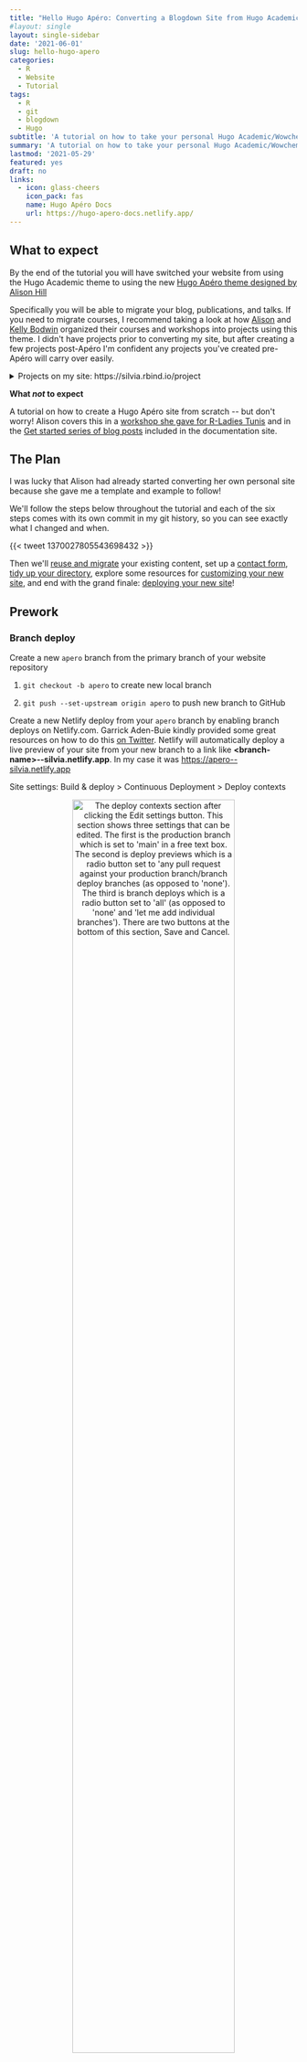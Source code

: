 ```yaml
---
title: "Hello Hugo Apéro: Converting a Blogdown Site from Hugo Academic"
#layout: single
layout: single-sidebar
date: '2021-06-01'
slug: hello-hugo-apero
categories:
  - R
  - Website
  - Tutorial
tags:
  - R
  - git
  - blogdown
  - Hugo
subtitle: 'A tutorial on how to take your personal Hugo Academic/Wowchemy website and convert it to the Hugo Apéro theme'
summary: 'A tutorial on how to take your personal Hugo Academic/Wowchemy website and convert it to the Hugo Apéro theme'
lastmod: '2021-05-29'
featured: yes
draft: no
links:
  - icon: glass-cheers
    icon_pack: fas
    name: Hugo Apéro Docs
    url: https://hugo-apero-docs.netlify.app/
---
```

<script src="{{< blogdown/postref >}}index_files/clipboard/clipboard.min.js"></script>
<link href="{{< blogdown/postref >}}index_files/xaringanExtra-clipboard/xaringanExtra-clipboard.css" rel="stylesheet" />
<script src="{{< blogdown/postref >}}index_files/xaringanExtra-clipboard/xaringanExtra-clipboard.js"></script>
<script>window.xaringanExtraClipboard(null, {"button":"<i class=\"fa fa-clipboard\"><\/i> Copy Code","success":"<i class=\"fa fa-check\" style=\"color: #90BE6D\"><\/i> Copied!","error":"Press Ctrl+C to Copy"})</script>
<link href="{{< blogdown/postref >}}index_files/font-awesome/css/all.css" rel="stylesheet" />
<link href="{{< blogdown/postref >}}index_files/font-awesome/css/v4-shims.css" rel="stylesheet" />



<style type="text/css">
.page-main img {
  box-shadow: 0px 0px 2px 2px rgba( 0, 0, 0, 0.2 );
}
</style>


## What to expect

By the end of the tutorial you will have switched your website from using the Hugo Academic theme to using the new [Hugo Apéro theme designed by Alison Hill](https://alison.rbind.io/project/hugo-apero/) <i class="fas fa-glass-cheers pr2"></i> 

Specifically you will be able to migrate your blog, publications, and talks. If you need to migrate courses, I recommend taking a look at how [Alison](https://alison.rbind.io/project/) and [Kelly Bodwin](https://www.kelly-bodwin.com/courses/) organized their courses and workshops into projects using this theme. I didn't have projects prior to converting my site, but after creating a few projects post-Apéro I'm confident any projects you've created pre-Apéro will carry over easily.

<details><summary>Projects on my site: https://silvia.rbind.io/project</summary>
<div class="figure" style="text-align: center">
<img src="img/silvia-project-list.png" alt="The Project listing page for my site with a grid layout featuring thumbnail images. The top of the page says 'Projects' and below is a short description of what can be found on the page. It also includes a by-line that reads 'Written by Silvia Canelón.' There are three projects featured with a decorative thumbnail image, a title, and a summary. Items also include an author and category links but they are cut off in this screenshot." width="1265" />
<p class="caption">Figure 1: My Project listing: https://silvia.rbind.io/project</p>
</div>
</details>

**What _not_ to expect**

A tutorial on how to create a Hugo Apéro site from scratch -- but don't worry! Alison covers this in a [workshop she gave for R-Ladies Tunis](https://alison.rbind.io/talk/2021-iyo-tunis/) and in the [Get started series of blog posts](https://hugo-apero-docs.netlify.app/start/) included in the documentation site.

## The Plan

I was lucky that Alison had already started converting her own personal site because she gave me a template and example to follow! <i class="fas fa-hands-helping"></i>

We'll follow the steps below throughout the tutorial and each of the six steps comes with its own commit in my git history, so you can see exactly what I changed and when. <i class="fas fa-code-branch"></i>

{{< tweet 1370027805543698432 >}}

Then we'll [reuse and migrate](#migrating-the-content) your existing content, set up a [contact form](#contact-form), [tidy up your directory](#tidying-up-your-directory), explore some resources for [customizing your new site](#customizing-your-site), and end with the grand finale: [deploying your new site](#deploying-your-new-site)!

## Prework

### Branch deploy

Create a new `apero` branch from the primary branch of your website repository

1. `git checkout -b apero` to create new local branch

1. `git push --set-upstream origin apero` to push new branch to GitHub

Create a new Netlify deploy from your `apero` branch by enabling branch deploys on Netlify.com. Garrick Aden-Buie kindly provided some great resources on how to do this [on Twitter](https://twitter.com/grrrck/status/1384960915276275715). Netlify will automatically deploy a live preview of your site from your new branch to a link like **\<branch-name>\--silvia.netlify.app**. In my case it was https://apero--silvia.netlify.app

<i class="fas fa-route pr2"></i>Site settings: Build & deploy > Continuous Deployment > Deploy contexts

<div class="figure" style="text-align: center">
<img src="img/netlify-branch-deploy.png" alt="The deploy contexts section after clicking the Edit settings button. This section shows three settings that can be edited. The first is the production branch which is set to 'main' in a free text box. The second is deploy previews which is a radio button set to 'any pull request against your production branch/branch deploy branches (as opposed to 'none'). The third is branch deploys which is a radio button set to 'all' (as opposed to 'none' and 'let me add individual branches'). There are two buttons at the bottom of this section, Save and Cancel." width="75%" />
<p class="caption">Figure 2: Netlify site settings for deploy contexts</p>
</div>


Your new apero branch deploy at this point is an independent copy of your current website so from here on out you can make changes freely without affecting anything in your main branch :tada:

### Hugo version

The last piece of prework before we dive in is to update your local version of Hugo and update the Hugo version accordingly in a few different places.
  
1. Update Hugo locally using `blogdown::install_hugo()` (for me the latest version was v0.82.1)
  
    ```r
    blogdown::install_hugo()
    ```

2. Update **.Rprofile** and then restart R per the instructions that appear in the console.
    
    ```r
    # fix Hugo version
    options(blogdown.hugo.version = "0.82.1")
    ```

3. Update **netlify.toml**
    
    ```r
    [context.production.environment]
      HUGO_VERSION = "0.82.1"
      HUGO_ENV = "production"
      HUGO_ENABLEGITINFO = "true"
    
    [context.branch-deploy.environment]
      HUGO_VERSION = "0.82.1"
    
    [context.deploy-preview.environment]
      HUGO_VERSION = "0.82.1"
    ```

4. Update Hugo version on Netlify.com

    <i class="fas fa-route pr2"></i>Site settings: Build & deploy > Environment > Environment variables > Edit variables
    
    <img src="img/netlify-hugo-version.png" title="The environment variables section after clicking the Edit settings button. This section shows the key HUGO_VERSION has a value of 0.82.1 corresponding to the version of Hugo being used by blogdown. Both the key and the value fields are free text boxes. There are two buttons at the bottom of this section, Save and Cancel." alt="The environment variables section after clicking the Edit settings button. This section shows the key HUGO_VERSION has a value of 0.82.1 corresponding to the version of Hugo being used by blogdown. Both the key and the value fields are free text boxes. There are two buttons at the bottom of this section, Save and Cancel." width="641" style="display: block; margin: auto;" />

5. Run `blogdown::check_site()` to find any issues. In my case these checking functions found a Hugo version mismatch and I ended up having to specifically run `blogdown::install_hugo("0.82.1")` to resolve it.

    <details><summary>Console output</summary>
    
    ```r
    ― Checking netlify.toml...
    ○ Found HUGO_VERSION = 0.82.1 in [build] context of netlify.toml.
    | Checking that Netlify & local Hugo versions match...
    | Mismatch found:  blogdown is using Hugo version (0.69.2) to build site locally.  Netlify is using Hugo version (0.82.1) to build site.
    ● [TODO] Option 1: Change HUGO_VERSION = "0.69.2" in netlify.toml to match local version.
    ● [TODO] Option 2: Use blogdown::install_hugo("0.82.1") to match Netlify version, and set options(blogdown.hugo.version = "0.82.1") in .Rprofile to pin this Hugo version (also remember to restart R).
    | Checking that Netlify & local Hugo publish directories match...
    ○ Good to go - blogdown and Netlify are using the same publish directory: public
    ― Check complete: netlify.toml
    ```
    
    </details>
    
If you end up needing to make your own changes, I recommend running `blogdown::check_site()` again when you're done to make sure you've resolved all of the issues. 

And then run `blogdown::serve_site()` to render a live preview of your site :rocket:

---

## 1. Install theme alongside Academic, change in **config.toml**

> <i class='fas fa-code-branch pr2'></i> Follow along with me at [commit cc5d24](https://github.com/spcanelon/silvia/commit/cc5d24d93676990675abc52145fd7a369c7bffa6)

The first step is to install all of the Hugo Apéro theme files to the `theme/` folder in your site directory:


```r
blogdown::install_theme(theme = "hugo-apero/hugo-apero",
                        update_config = FALSE, 
                        force = TRUE)
```

<details><summary>Console output</summary>


```r
trying URL 'https://github.com/hugo-apero/hugo-apero/archive/main.tar.gz'
downloaded 21.4 MB

Do not forget to change the 'theme' option in 'config.toml' to "hugo-apero"
Warning message:
The theme has provided an example site. You should read the theme's documentation and at least take a look at the config file config.toml (or .yaml) of the example site, because not all Hugo themes work with any config files. 
```

</details>

As indicated in console output, modify the **config.toml** file so it points to your new theme folder instead of `hugo-academic`:

```toml
#theme = "hugo-academic"
theme = "hugo-apero"
```

<i class="fas fa-exclamation-circle pr2"></i> At this point you will probably start to get some error messages like the one below. Don't panic! Let's get through the rest of the steps first. I'm including my errors in this post in case they are helpful/validating for you!

```r
Could not build site because certain shortcodes weren't found

Error: Error building site: "/Users/silvia/Documents/Website/silvia/content/home/demo.md:58:1": failed to extract shortcode: template for shortcode "alert" not found
```

## 2. Copy all Academic shortcodes to **layouts/** root (remove later)

> <i class='fas fa-code-branch pr2'></i> Follow along with me at [commit f3c7d53](https://github.com/spcanelon/silvia/commit/f3c7d5334b4effbd850b204eb267425f6740b4af)

Copy the shortcodes

- From `themes/hugo-academic/layouts/shotcodes/` 

- To `layouts/shortcodes/`

<i class="fas fa-exclamation-circle pr2"></i> My error message:

```r
Error: Error building site: TOCSS: failed to transform "style.main.scss" (text/x-scss): SCSS processing failed: file "stdin", line 7, col 24: Invalid CSS after "...textFontFamily:": expected expression (e.g. 1px, bold), was "<no value>;"
```

## 3. Remove all assets

> <i class='fas fa-code-branch pr2'></i> Follow along with me at [commit 3843c76](https://github.com/spcanelon/silvia/commit/3843c76a5da6184b2d9b547b18f96ec6810a695a)

Before deleting anything, I recommend making a backup of your entire website folder, just in case.

In the `assets/` root folder, delete:

- the `images/` folder which might contain your site icon

- the `scss/` folder which might contain your `custom.scss` file

<i class="fas fa-exclamation-circle pr2"></i> My error message:

```r
Error: Error building site: TOCSS: failed to transform "style.main.scss" (text/x-scss): SCSS processing failed: file "stdin", line 7, col 24: Invalid CSS after "...textFontFamily:": expected expression (e.g. 1px, bold), was "<no value>;"
```

## 4. Remove all custom layouts

> <i class='fas fa-code-branch pr2'></i> Follow along with me at [commit 1ad7e3d](https://github.com/spcanelon/silvia/commit/1ad7e3d491d309e71e1b4fa0bbad1e3af6b9d322)

I had a couple of partials that I deleted from the `layouts/` folder:

- **partials/site_footer.html** which provided a custom footer for my website
- **partials/widgets/about.html** which included the custom formatting for certificates in the Education section of the About page of my Academic site

<i class="fas fa-exclamation-circle pr2"></i> My error message:

```r
Error: Error building site: TOCSS: failed to transform "style.main.scss" (text/x-scss): SCSS processing failed: file "stdin", line 7, col 24: Invalid CSS after "...textFontFamily:": expected expression (e.g. 1px, bold), was "<no value>;"
```

## 5. Copy over Apéro example site **config.toml** file

> <i class='fas fa-code-branch pr2'></i> Follow along with me at [commit db37289](https://github.com/spcanelon/silvia/commit/db37289e768640522130f98353996de4a6e0abfc)

Rename **config.toml** in the root folder to **config_old.toml**

Copy **config.toml** 

- From `themes/hugo-apero/exampleSite/`

- To your root directory (in my case it was `silvia/`)

<i class="fas fa-exclamation-circle pr2"></i> My error message:

```r
Error: Error building site: failed to render pages: render of "page" failed: execute of template failed: template: _default/single.html:3:8: executing "_default/single.html" at <partial "head.html" .>: error calling partial: "/Users/silvia/Documents/Website/silvia/themes/hugo-apero/layouts/partials/head.html:14:53": execute of template failed: template: partials/head.html:14:53: executing "partials/head.html" at <js>: can't evaluate field Build in type string
```

## 6. Remove Academic **config/** directory

> <i class='fas fa-code-branch pr2'></i> Follow along with me at [commit 5541f38](https://github.com/spcanelon/silvia/commit/5541f38871911d5067c6c8856936d54d183b3ec9)

Delete the `config/` folder from your root directory (in my case `silvia/`)

I learned [the hard way](https://github.com/hugo-apero/hugo-apero-docs/issues/78) that the error below was due to not using an updated version of Hugo, which is why I included that step in the [Prework](#hugo-version). All this to say, I'm hoping you don't see the error below!

<i class="fas fa-exclamation-circle pr2"></i> My error message:

```r
Error: Error building site: failed to render pages: render of "page" failed: execute of template failed: template: _default/single.html:3:8: executing "_default/single.html" at <partial "head.html" .>: error calling partial: "/Users/silvia/Documents/Website/silvia/themes/hugo-apero/layouts/partials/head.html:14:53": execute of template failed: template: partials/head.html:14:53: executing "partials/head.html" at <js>: can't evaluate field Build in type string
```

---

## Migrating the content

Assuming you have made it this far and are able to at least serve a live site that uses the new Hugo Apéro theme, you are ready to start migrating your content! :tada:

File are organized differently in Hugo Apéro and the next steps detail the high-level changes I made to get my content to fit the new structure. The goal was to have my site parallel the [Hugo Apéro example site](https://hugo-apero.netlify.app/) and [Alison's personal site](https://alison.rbind.io).

### File organization

To get an overview of how the file structure is different between the Academic and Apéro themes we'll look at the  `content/` folder of the Apéro example site, my old Academic site, and my current Apéro site. These are organized into the panelsets below.

{{< panelset class="content directory" >}}
{{< panel name="Example Site" >}}
  
<i class="fas fa-route pr2"></i>Location: `silvia/themes/hugo-apero/exampleSite`

```bash
├── config.toml
├── content
    ├── _index.md
    ├── about
    ├── blog
    ├── collection
    ├── contributors.md
    ├── elements
    ├── form
    ├── license.md
    ├── project
    └── talk
```
{{< /panel >}}
{{< panel name="My Academic site" >}}

<i class="fas fa-route pr2"></i>Location: `silvia/`
  
```bash
.
├── config.toml
├── content
    ├── authors
    ├── courses
    ├── home
    ├── license.md
    ├── post
    ├── project
    ├── publication
    ├── slides
    └── talk
```
{{< /panel >}}

{{< panel name="My Apéro site" >}}

<i class="fas fa-route pr2"></i>Location: `silvia/`

```bash
.
├── config.toml
├── content
    ├── _index.md       # <-- new!
    ├── about           # <-- new!
    ├── blog            # <-- renamed (formerly post)
    ├── collection      # <-- new!
    ├── form            # <-- new!
    ├── license.md
    ├── project
    ├── publication
    └── talk
```
{{< /panel >}}
{{< /panelset >}}

### About page

Resource: [Customize your about page | Hugo Apéro](https://hugo-apero-docs.netlify.app/learn/about-page/)

My About page:

- [content/about/header/index.md](https://github.com/spcanelon/silvia/blob/bef8a7c9fd7b529e7cb58c3c92dafe59aa8d2259/content/about/header/index.md)
- [content/about/main/index.md](https://github.com/spcanelon/silvia/blob/bef8a7c9fd7b529e7cb58c3c92dafe59aa8d2259/content/about/main/index.md)
- [content/about/sidebar/index.md](https://github.com/spcanelon/silvia/blob/bef8a7c9fd7b529e7cb58c3c92dafe59aa8d2259/content/about/sidebar/index.md)


<div class="figure" style="text-align: center">
<img src="img/silvia-about-page-1.png" alt="My About page featuring a large headline to greet visitors and a short blurb about me in the header of the site. Below this area on the left in the main area of the page is more information with a heading and some prose. To the right of the main area is the sidebar which includes a small image, a name in large font, a subheading for the name, social media icons, and a spot for an audio clip for a name pronunciation. On the top edge of the page is a navigation bar with 'About' highlighted" width="1265" />
<p class="caption">Figure 3: The header of my About page: https://silvia.rbind.io/about/</p>
</div>

<div class="figure" style="text-align: center">
<img src="img/silvia-about-page-2.png" alt="Below the header is the main area of the page on the left with more information about me with a heading and some prose. To the right of the main area is the sidebar which includes a small image of me, my name in large font, my professional title underneath along with social media icons and a short list of my interests." width="1265" />
<p class="caption">Figure 4: The main section of my About page: https://silvia.rbind.io/about/</p>
</div>

I wanted to reuse my content from the About section of my Academic site, so I did a lot of copy-and-pasting into the right spots before editing. These steps are outlined in the table below. 

| Step | Content to copy      | From                                          | To                               |
|------|--------------------- |-----------------------------------------------|----------------------------------|
| 1    | Folder               | themes/hugo-apero/exampleSite/content/about/  | content/                         |
| 2    | Body part 1          | content/authors/silvia/_index.md              | content/about/header/index.md    |
| 3    | Body part 2          | content/authors/silvia/_index.md              | content/about/main/index.md      |
| 4    | Biography → outro    | content/authors/silvia/_index.md              | content/about/main/index.md      |
| 5    | Interests → link_list| content/authors/silvia/_index.md              | content/about/sidebar/index.md   |
| 6    | Photo                | content/authors/silvia/avatar.png             | content/about/sidebar/avatar.png |

### Homepage

Resource: [Customize your homepage | Hugo Apéro](https://hugo-apero-docs.netlify.app/blog/homepage/)

My homepage: [content/_index.md](https://github.com/spcanelon/silvia/blob/bef8a7c9fd7b529e7cb58c3c92dafe59aa8d2259/content/_index.md)

<div class="figure" style="text-align: center">
<img src="img/silvia-home-page.png" alt="The homepage of my site which shows my name in large font on the left, my title, social media icons, a short blurb about me, and a link that says 'Read More' that can be clicked to enter the site. On the right side is a photo of one of my favorite lakes." width="1280" />
<p class="caption">Figure 5: My Homepage: https://silvia.rbind.io</p>
</div>

1. Copy **_index.md** from `themes/hugo-apero/content/` to `content/`

1. Save an image for your homepage in the `static/img/` folder

1. Specify your homepage image in **_index.md**

### Blog

My blog listing: [content/blog/_index.md](https://github.com/spcanelon/silvia/blob/bef8a7c9fd7b529e7cb58c3c92dafe59aa8d2259/content/blog/_index.md)

<div class="figure" style="text-align: center">
<img src="img/silvia-blog-list.png" alt="The Blog listing page for my site with a sidebar layout and thumbnails enabled. There is a sidebar on the left side with some information about my blog including a blog name 'Meeting People Where They R'. It also includes my name as the blog author, a link to subscribe via RSS, and a decorative image of a small potted cactus plant sitting on top of a stack of books. On the right side in the main area of the page there are two blog posts featured, including this one. Each has a title, a summary, the date, and a decorative image as the thumbnail." width="1265" />
<p class="caption">Figure 6: My Blog listing: https://silvia.rbind.io/blog</p>
</div>

Update `[menu]` options in **config.toml** to activate Blog by changing `url = "/blog/"` and renaming `content/post/` to `content/blog/` to activate the new Apéro layout with the sidebar on the blog post listing and to enable thumbnails

```toml
[[menu.header]]
  name = "Blog"
  title = "Blog"
  url = "/blog/"
  weight = 2            # <-- item 2 in the navigation bar
```

Edit **content/blog/_index.md** with heading for the Blog listing page

- Make sure `text_link_url: /blog/`

- The `author:` field will populate the by-line in each blog post unless another author is indicated in the YAML of the blog post.

### Publications

My publication listing: [content/publication/_index.md](https://github.com/spcanelon/silvia/blob/bef8a7c9fd7b529e7cb58c3c92dafe59aa8d2259/content/publication/_index.md)

<div class="figure" style="text-align: center">
<img src="img/silvia-publication-list.png" alt="The Publication listing page for my site with a single layout which doesn't have a sidebar. The top of the page says 'Publications' and below is a short description of what can be found on the page. It also includes a by-line that reads 'Written by Silvia Canelón.' There is primarily one publication featured with a title, a summary, the authors, and the date. This listing visually separates publications in the list with a horizontal bar" width="1265" />
<p class="caption">Figure 7: My Publication listing: https://silvia.rbind.io/publication</p>
</div>

Update `[menu]` options in **config.toml** to activate Publications

```toml
[[menu.header]]
  name = "Publications"
  title = "Publications"
  url = "/publication/"
  weight = 4            # <-- item 4 in the navigation bar
```

Rename **content/publication/_index.md** to **_index-old.md** and copy over **_index.md** from `themes/hugo-apero/exampleSite/content/blog/`

Edit **content/publication/_index.md** to suit your preferences

Modify individual publications:

- The Apéro theme doesn't have a built-in "abstract" field so I copied and pasted the content in this field from the YAML of each publication page into the area below the YAML.
- If your publications have multiple authors, they can be included as a string list in the `author:` field of the YAML

### Talks

My talk listing: [content/talk/_index.md](https://github.com/spcanelon/silvia/blob/bef8a7c9fd7b529e7cb58c3c92dafe59aa8d2259/content/talk/_index.md)

<div class="figure" style="text-align: center">
<img src="img/silvia-talk-list.png" alt="The Talk listing page for my site with a single layout which doesn't have a sidebar and features decorative thumbnail images on the left. The top of the page says 'Talks' and below is a short description of what can be found on the page. This listing visually separates talks in the list by year with a horizontal bar." width="1265" />
<p class="caption">Figure 8: My Talk listing: https://silvia.rbind.io/talk</p>
</div>

Rename **content/talk/_index.md** to **_index-old.md** and copy over **_index.md** from `themes/hugo-apero/exampleSite/content/talk/`

Edit **content/talk/_index.md** to suit your preferences

### .Rmd → .Rmarkdown

You can create content for your blogdown site from **.md**, **.Rmd**, and **.Rmarkdown** files, anytime and anywhere. However, there are some limitations:
- **.md** is great if your file doesn't contain any R code
- **.Rmd** files generate **.html** files while **.Rmarkdown** files generate **.markdown** files. Both can run R code, but only **.markdown** files generated from **.Rmarkdown** benefit from some of the features available from Hugo, like the syntax highlighting built into Apéro.

If you were writing R tutorials/posts/etc. in **.Rmd** (like me), you will notice any code chunks you were displaying will not be formatted with proper syntax highlighting :cry: To remedy this, you will have to:

1. Change these **index.Rmd** files to **index.Rmarkdown** (I recommend using your computer's file explorer for this)

1. Rebuild your **index.Rmarkdown** files to **index.markdown** (using `blogdown::build_site(build_rmd = TRUE)`, see the [helper functions](https://pkgs.rstudio.com/blogdown/reference/build_site.html) for more granular control)

1. Delete the **index.html** output files that had previously been generated

<i class="fas fa-exclamation-triangle pr2"></i> Rebuilding your R Markdown pages may not be a good idea if they contain code that might break, so please proceed with caution!

If you made it this far, **congratulations**! You have a brand new site! :partying_face:

## Final touches

### Contact form

Resource: [Built-in Contact Form | Hugo Apéro](https://hugo-apero-docs.netlify.app/learn/built-in-contact-form/)

If you'd like to use Apéro's built-in contact form powered by Formspree, copy the `themes/hugo-apero/exampleSite/content/form/` folder into `content/` and edit **contact.md**.

### Tidying up your directory

Now you can delete all of the files and folders you don't need anymore! 

I'm including the files and folders I deleted as a list and as a directory tree. These are organized in the panelset below.

{{< panelset class="files and folders to delete" >}}
{{< panel name="List of items" >}}

- The content folders carried over from Hugo Academic: authors, home, post, courses, and slides
- The config folder
- The resources folder
- The data folder containing fonts and themes folders
- The assets/images folder
- The static/img/headers, static/publications, and static/rmarkdown-libs folders
- All of the **index.html** files in the blog, publication, and talks folders
- The old config file, that I had renamed **config_old.toml**
- The old index files that I had renamed **_index-old.md**
- The partials in layouts/shortcodes
- And finally the themes/hugo-academic folder! :fire:  

{{< /panel >}}

{{< panel name="Directory tree" >}}

I deleted the following files:
- All of the **index.html** files in the blog, publication, and talks folders
- The old config file, that I had renamed **config_old.toml**
- The old index files that I had renamed **_index-old.md**

And I deleted the folders indicated in this directory tree:

<i class="fas fa-route pr2"></i>Location: `silvia/`

```bash
.
├── config                # <-- this folder
├── resources             # <-- this folder
├── data                  # <-- this folder
├── assets
│   └── images            # <-- this folder
├── static
│   ├── img
│   │   └── headers       # <-- this folder
│   ├── publications      # <-- this folder
│   └── rmarkdown-libs    # <-- this folder
├── layouts
│   └── shortcodes        # <-- custom partials in this folder
└── themes
    └── hugo-academic     # <-- this folder
```

{{< /panel >}}
{{< /panelset >}}

## Customizing your site

Hopefully all of that wasn't terrible, and if it was, please know I'm rooting for you. You're doing great! :raised_hands: 

Now you get to enjoy the fun part which is customizing your site! The theme documentation goes through this in detail:

- [Set up your social | Hugo Apéro](https://hugo-apero-docs.netlify.app/learn/social/)
- [Style your site typography | Hugo Apéro](https://hugo-apero-docs.netlify.app/learn/fonts/)
- [Style your site colors | Hugo Apéro](https://hugo-apero-docs.netlify.app/learn/color-themes/)

## Deploying your new site

Once you're happy with your new Apéro site, the last step is to merge your `apero` branch with the primary branch of your website repository. But first, a few steps:

1. **Optional:** Create a branch of your primary branch and call it `hugo-academic` so that you have a snapshot of your Academic files right before the merge. Since we set up Netlify to deploy all of our branches, there will now be a live link for this new branch that you can visit whenever you feel like time traveling back to your old site. For me this link is https://hugo-academic--silvia.netlify.app/

2. Switch back to your `apero` branch and update the `baseURL` field in **config.toml** to your regular website path. In my case:

    ```toml
    baseURL = "https://silvia.rbind.io/"
    ```

    Then commit and push this change to your `apero` branch.
    
3. Merge your `apero` branch with your primary branch. I usually use git commands in a combination of the RStudio terminal and the Git pane, but for this big merge I felt more comfortable doing it on github.com! :sweat_smile: Do what feels most comfortable for you.

4. Resolve any merge conflicts (I had a few!) in the git tool of your choosing. These are the git commands GitHub recommended:

    ```bash
    git fetch origin       # makes sure local files were recent
    git checkout apero     # moves you to your `apero` branch
    git merge main         # attempts a merge with your `main` branch
    ```
    
    When you're finished, commit your changes and push. Then follow these next steps, also recommended by GitHub:
    
    ```bash
    git checkout main       # moves you to your `main` branch
    git merge --no-ff apero # creates a new commit for the merge
    ```
    
    This step will sort of replace all of the files that both themes had in common with the `apero` version (e.g. **config.toml**, **netlify.toml**, **content/publication**), and leave the old Academic files alone. So you will have to delete these extra Academic files ([again](#tidying-up-your-directory)!). I'm not sure how to avoid this -- maybe it's not an issue when you don't have merge conflicts? I don't know :thinking:
    
5. Tidy up your directory (again?)

    Go through [the steps above](#tidying-up-your-directory) to clean out any residual Academic files from your directory. Make sure to check your `content/` folders for any example files from Academic that might still be hanging around and delete them.
    
    Then run `blogdown::serve_site()` to build your new Apéro site locally. Go through the site and make sure everything looks the way it should and that links are generally pointing to the right places. 
    
    When you're satisfied, commit the changes to your primary branch!<br>There may be *a lot* of files that were deleted and added during the switch to Apéro and, while not generally recommended, I used the `git add .` command to stage all of the changes at once, commited the changes, and then pushed. I did this after thoroughly looking through the list of changed files so I knew what was happening.

6. Wait a couple of minutes for the changes to get pushed to your primary branch (e.g. `main`) and then wait patiently for Netlify to build your site after the merge.

7. <i class="fas fa-glass-cheers pr2"></i>Celebrate and share your brand new site! :tada: :partying_face: :champagne:<br>If you share on Twitter, use the #HugoApero hashtag so the [Hugo Apéro squad](https://twitter.com/apreshill/status/1397052533588185092) can clap for you!
